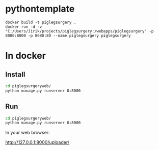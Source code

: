 # pythontemplate


```commandline
docker build -t piglegsurgery .
docker run -d -v "C:/Users/Jirik/projects/piglegsurgery:/webapps/piglegsurgery" -p 8000:8000 -p 8080:80 --name piglegsurgery piglegsurgery
```


# In docker


## Install

```bash
cd piglegsurgeryweb/
python manage.py runserver 0:8000
```


## Run

```bash
cd piglegsurgeryweb/
python manage.py runserver 0:8000
```


In your web browser:

http://127.0.0.1:8000/uploader/